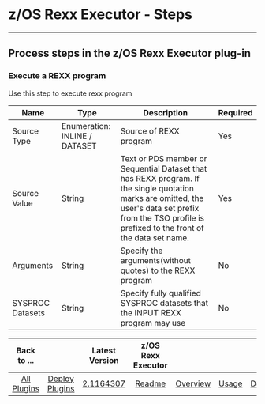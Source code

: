 # z/OS Rexx Executor - Steps

---

## Process steps in the z/OS Rexx Executor plug-in

### Execute a REXX program

Use this step to execute rexx program

| Name             | Type                          | Description                                                                                                                                                                                               | Required |
|------------------|-------------------------------|-----------------------------------------------------------------------------------------------------------------------------------------------------------------------------------------------------------|----------|
| Source Type      | Enumeration: INLINE / DATASET | Source of REXX program                                                                                                                                                                                    | Yes      |
| Source Value     | String                        | Text or PDS member or Sequential Dataset that has REXX program. If the single quotation marks are omitted, the user's data set prefix from the TSO profile is prefixed to the front of the data set name. | Yes      |
| Arguments        | String                        | Specify the arguments(without quotes) to the REXX program                                                                                                                                                 | No       |
| SYSPROC Datasets | String                        | Specify fully qualified SYSPROC datasets that the INPUT REXX program may use                                                                                                                              | No       |

|          Back to ...          |                                |                                                         Latest Version                                                          | z/OS Rexx Executor  |                         |                   |                           |
|:-----------------------------:|:------------------------------:|:-------------------------------------------------------------------------------------------------------------------------------:|:-------------------:|:-----------------------:|:-----------------:|:-------------------------:|
| [All Plugins](../../index.md) | [Deploy Plugins](../README.md) | [2.1164307](https://raw.githubusercontent.com/UrbanCode/IBM-UCD-PLUGINS/main/files/zos-rexx/ucd-plugins-zos-rexx-2.1164307.zip) | [Readme](README.md) | [Overview](overview.md) | [Usage](usage.md) | [Downloads](downloads.md) |
